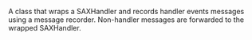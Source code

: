 A class that wraps a SAXHandler and records handler events messages using a message recorder. Non-handler messages are forwarded to the wrapped SAXHandler.